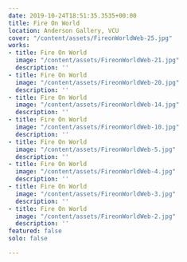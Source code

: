 ```yaml
---
date: 2019-10-24T18:51:35.3535+00:00
title: Fire On World
location: Anderson Gallery, VCU
cover: "/content/assets/FireonWorldWeb-25.jpg"
works:
- title: Fire On World
  image: "/content/assets/FireonWorldWeb-21.jpg"
  description: ''
- title: Fire On World
  image: "/content/assets/FireonWorldWeb-20.jpg"
  description: ''
- title: Fire On World
  image: "/content/assets/FireonWorldWeb-14.jpg"
  description: ''
- title: Fire On World
  image: "/content/assets/FireonWorldWeb-10.jpg"
  description: ''
- title: Fire On World
  image: "/content/assets/FireonWorldWeb-5.jpg"
  description: ''
- title: Fire On World
  image: "/content/assets/FireonWorldWeb-4.jpg"
  description: ''
- title: Fire On World
  image: "/content/assets/FireonWorldWeb-3.jpg"
  description: ''
- title: Fire On World
  image: "/content/assets/FireonWorldWeb-2.jpg"
  description: ''
featured: false
solo: false

---
```

